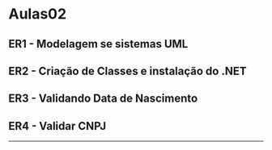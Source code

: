 # Aulas02

## ER1 - Modelagem se sistemas UML

## ER2 - Criação de Classes e instalação do .NET

## ER3 - Validando Data de Nascimento

## ER4 - Validar CNPJ

-----------------------------------------------------------












































